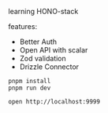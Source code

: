 learning HONO-stack

features:
- Better Auth
- Open API with scalar
- Zod validation
- Drizzle Connector

```
pnpm install
pnpm run dev
```

```
open http://localhost:9999
```
